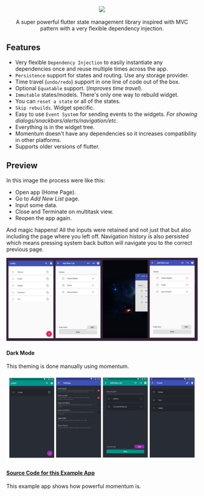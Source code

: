<p align="center">
  <img src="https://i.imgur.com/DAFGeAd.png">
</p>

<p align="center">A super powerful flutter state management library inspired with MVC pattern with a very flexible dependency injection.</p>

## Features
  - Very flexible `Dependency Injection` to easily instantiate any dependencies once and reuse multiple times across the app.
  - `Persistence` support for states and routing. Use any storage provider.
  - Time travel (`undo/redo`) support in one line of code out of the box.
  - Optional `Equatable` support. (*Improves time travel*).
  - `Immutable` states/models. There's only one way to rebuild widget.
  - You can `reset a state` or all of the states.
  - `Skip rebuilds`. Widget specific.
  - Easy to use `Event System` for sending events to the widgets. *For showing dialogs/snackbars/alerts/navigation/etc.*
  - Everything is in the widget tree.
  - Momentum doesn't have any dependencies so it increases compatibility in other platforms.
  - Supports older versions of flutter.

## Preview
In this image the process were like this:
- Open app (Home Page).
- Go to *Add New List* page.
- Input some data.
- Close and Terminate on multitask view.
- Reopen the app again.

And magic happens! All the inputs were retained and not just that but also including the page where you left off. Navigation history is also persisted which means pressing system back button will navigate you to the correct previous page.

![persistent preview](./images/gallery/001.png)

#### Dark Mode
This theming is done manually using momentum.

![dark mode](./images/gallery/002.png)

#### [Source Code for this Example App](https://github.com/xamantra/listify)
This example app shows how powerful momentum is.